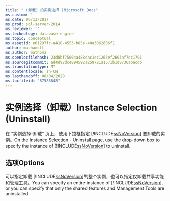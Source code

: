 ```yaml
---
title: " (卸载) 的实例选择 |Microsoft Docs"
ms.custom: ''
ms.date: 06/13/2017
ms.prod: sql-server-2014
ms.reviewer: ''
ms.technology: database-engine
ms.topic: conceptual
ms.assetid: e61297fc-a418-4553-b85e-40a3062606f1
author: mashamsft
ms.author: mathoma
ms.openlocfilehash: 23d8bf75004a488dac1ec1263ef2693af7dc1791
ms.sourcegitcommit: ad4d92dce894592a259721a1571b1d8736abacdb
ms.translationtype: MT
ms.contentlocale: zh-CN
ms.lasthandoff: 08/04/2020
ms.locfileid: "87588848"
---
```

# <a name="instance-selection-uninstall"></a><span data-ttu-id="9afe9-102">实例选择（卸载）</span><span class="sxs-lookup"><span data-stu-id="9afe9-102">Instance Selection (Uninstall)</span></span>
  <span data-ttu-id="9afe9-103">在 "实例选择-卸载" 页上，使用下拉框指定 [!INCLUDE[ssNoVersion](../../includes/ssnoversion-md.md)] 要卸载的实例。</span><span class="sxs-lookup"><span data-stu-id="9afe9-103">On the Instance Selection - Uninstall page, use the drop-down box to specify the instance of [!INCLUDE[ssNoVersion](../../includes/ssnoversion-md.md)] to uninstall.</span></span>  
  
## <a name="options"></a><span data-ttu-id="9afe9-104">选项</span><span class="sxs-lookup"><span data-stu-id="9afe9-104">Options</span></span>  
 <span data-ttu-id="9afe9-105">可以指定卸载 [!INCLUDE[ssNoVersion](../../includes/ssnoversion-md.md)]的整个实例，也可以指定仅卸载共享功能和管理工具。</span><span class="sxs-lookup"><span data-stu-id="9afe9-105">You can specify an entire instance of [!INCLUDE[ssNoVersion](../../includes/ssnoversion-md.md)], or you can specify that only the shared features and Management Tools are uninstalled.</span></span>  
  
  
